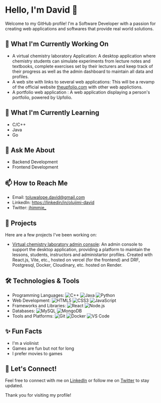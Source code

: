 # Hello, I'm David 👋

Welcome to my GitHub profile! I'm a Software Developer with a passion for creating web applications and softwares that provide real world solutions.

## 🔭 What I'm Currently Working On
- A virtual chemistry laboratory Application: A desktop application where chemistry students can simulate experiments from lecture notes and textbooks, complete exercises set by their lecturers and keep track of their progress as well as the admin dashboard to maintain all data and profiles. 
- A web site with links to several web applications: This will be a revamp of the official website [theupfolio.com](https://theupfolio.com) with other web applictions.
- A portfolio web application : A web application displaying a person's portfolio, powered by Upfolio.

## 🌱 What I'm Currently Learning
- C/C++
- Java
- Go

## 💬 Ask Me About
- Backend Development
- Frontend Development

## 📫 How to Reach Me
- Email: [toluwalope.david@gmail.com](mailto:toluwalope.david@gmail.com)
- LinkedIn: [https://linkedin/in/olujimi-david](https://linkedin/in/olujimi-david)
- Twitter: [jhimmie_](https://x.com/Jhimmie_)

## 📂 Projects
Here are a few projects I've been working on:
- [Virtual chemistry laboratory admin console](https://chem-lab-admin-fe-gamma.vercel.app/): An admin console to support the desktop application, providing a platform to maintain the lessons, students, instructors and administartor profiles. Created with React.js, Vite, etc., hosted on vercel (for the frontend) and DRF, Postgresql, Docker, Cloudinary, etc. hosted on Render. 

## 🛠️ Technologies & Tools
- Programming Languages: ![C++](https://img.shields.io/badge/-C++-00599C?style=flat&logo=c%2B%2B&logoColor=white) ![Java](https://img.shields.io/badge/-Java-007396?style=flat&logo=java&logoColor=white) ![Python](https://img.shields.io/badge/-Python-3776AB?style=flat&logo=python&logoColor=white)
- Web Development: ![HTML5](https://img.shields.io/badge/-HTML5-E34F26?style=flat&logo=html5&logoColor=white) ![CSS3](https://img.shields.io/badge/-CSS3-1572B6?style=flat&logo=css3&logoColor=white) ![JavaScript](https://img.shields.io/badge/-JavaScript-F7DF1E?style=flat&logo=javascript&logoColor=white)
- Frameworks and Libraries: ![React](https://img.shields.io/badge/-React-61DAFB?style=flat&logo=react&logoColor=white) ![Node.js](https://img.shields.io/badge/-Node.js-339933?style=flat&logo=node-dot-js&logoColor=white)
- Databases: ![MySQL](https://img.shields.io/badge/-MySQL-4479A1?style=flat&logo=mysql&logoColor=white) ![MongoDB](https://img.shields.io/badge/-MongoDB-47A248?style=flat&logo=mongodb&logoColor=white)
- Tools and Platforms: ![Git](https://img.shields.io/badge/-Git-F05032?style=flat&logo=git&logoColor=white) ![Docker](https://img.shields.io/badge/-Docker-2496ED?style=flat&logo=docker&logoColor=white) ![VS Code](https://img.shields.io/badge/-VS%20Code-007ACC?style=flat&logo=visual-studio-code&logoColor=white)

<!-- ## 📈 GitHub Stats
![My GitHub Stats](https://github-readme-stats.vercel.app/api?username=yourusername&show_icons=true&theme=radical)

![Top Languages](https://github-readme-stats.vercel.app/api/top-langs/?username=yourusername&layout=compact&theme=radical) -->

## ✨ Fun Facts
- I'm a violinist
- Games are fun but not for long 
- I prefer movies to games

## 🤝 Let's Connect!
Feel free to connect with me on [LinkedIn](https://linkedin/in/olujimi-david) or follow me on [Twitter](https://x.com/Jhimmie_) to stay updated.

Thank you for visiting my profile!